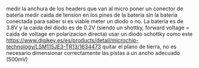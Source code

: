medir la anchura de los headers que van al micro
poner un conector de bateria
medir caida de tension en los pines de la bateria sin la bateria conectada para saber si es viable meter un diodo o no. La bateria es de 3.8V y la caida del diodo es de 0.2V (siendo un shottky, forward voltage = caida de voltage en polarizacion directa)
usar un diodo schottky como este https://www.digikey.es/es/products/detail/microchip-technology/LSM115JE3-TR13/1634473
quitar el plano de tierra, no es necesario
dimensionar correctamente las pistas a un ancho adecuado (500mV)
